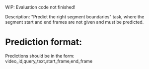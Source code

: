 WIP: Evaluation code not finished!

Description: 
"Predict the right segment boundaries" task, where the segment start and end frames are not given and must be predicted. 

# Prediction format: 
Predictions should be in the form:
video_id,query_text,start_frame,end_frame


